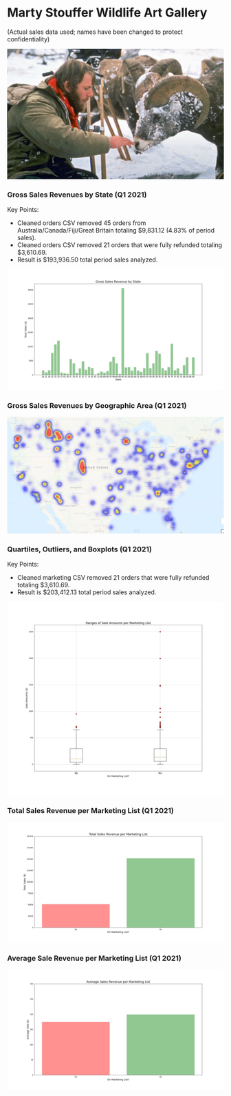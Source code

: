 # Marty Stouffer Wildlife Art Gallery

(Actual sales data used; names have been changed to protect confidentiality)

![Images/marty_stouffer.jpg](Images/marty_stouffer.jpg)

### Gross Sales Revenues by State (Q1 2021)

Key Points:

- Cleaned orders CSV removed 45 orders from Australia/Canada/Fiji/Great Britain totaling $9,831.12 (4.83% of period sales).
- Cleaned orders CSV removed 21 orders that were fully refunded totaling $3,610.69.
- Result is $193,936.50 total period sales analyzed.

![Images/Sales_by_State_Bar_Plot.jpg](Images/Sales_by_State_Bar_Plot.jpg)

### Gross Sales Revenues by Geographic Area (Q1 2021)

![Images/artGallery_heatmap.jpg](Images/artGallery_heatmap.jpg)

### Quartiles, Outliers, and Boxplots (Q1 2021)

Key Points:

- Cleaned marketing CSV removed 21 orders that were fully refunded totaling $3,610.69.
- Result is $203,412.13 total period sales analyzed.

![Images/Sale_Amounts_by_Marketing.jpg](Images/Sale_Amounts_by_Marketing.jpg)

### Total Sales Revenue per Marketing List (Q1 2021)

![Images/Total_Sales_by_Marketing_Bar_Plot.jpg](Images/Total_Sales_by_Marketing_Bar_Plot.jpg)

### Average Sale Revenue per Marketing List (Q1 2021)

![Images/Avg_Sales_by_Marketing_Bar_Plot.jpg](Images/Avg_Sales_by_Marketing_Bar_Plot.jpg)